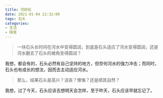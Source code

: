 ```yaml
---
title: 河卵石
date: 2021-01-04 22:32:00
tags: 石头
categories:
- 生活
- 随笔
---
```

>一块石头长时间在河水中变得圆润，到底是石头适应了河水变得圆润，还是河水磨去了石头的棱角变得圆润？

我想，都会有的，石头必然有自己坚持的地方，但奈何河水的强力冲击；而同时，石头也有成长的想法，因而去主动适应河水。
>那么，结果石头是高兴？沮丧？懊悔？还是顺其自然？

我想，过了今天，石头应该去想明天会怎样，至于昨天，石头应该早就忘记了。